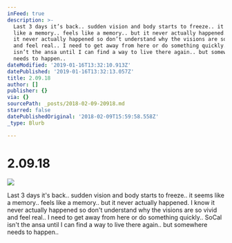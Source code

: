 ```yaml
---
inFeed: true
description: >-
  Last 3 days it’s back.. sudden vision and body starts to freeze.. it seems
  like a memory.. feels like a memory.. but it never actually happened. I know
  it never actually happened so don’t understand why the visions are so vivid
  and feel real.. I need to get away from here or do something quickly.. SoCal
  isn’t the ansa until I can find a way to live there again.. but somewhere
  needs to happen..
dateModified: '2019-01-16T13:32:10.913Z'
datePublished: '2019-01-16T13:32:13.057Z'
title: 2.09.18
author: []
publisher: {}
via: {}
sourcePath: _posts/2018-02-09-20918.md
starred: false
datePublishedOriginal: '2018-02-09T15:59:58.558Z'
_type: Blurb

---
```

# 2.09.18
![](https://the-grid-user-content.s3-us-west-2.amazonaws.com/00d325ff-328d-4e5c-a663-ac2aaa09c1cd.jpg)

Last 3 days it's back.. sudden vision and body starts to freeze.. it seems like a memory.. feels like a memory.. but it never actually happened. I know it never actually happened so don't understand why the visions are so vivid and feel real.. I need to get away from here or do something quickly.. SoCal isn't the ansa until I can find a way to live there again.. but somewhere needs to happen..